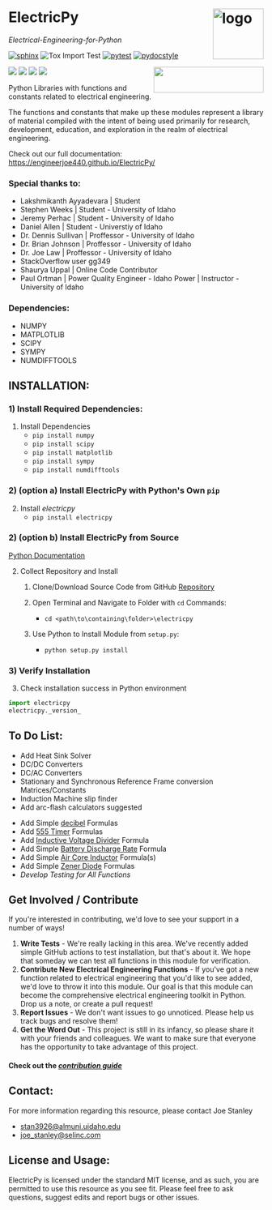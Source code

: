 # ElectricPy <img src="https://raw.githubusercontent.com/engineerjoe440/ElectricPy/master/logo/ElectricpyLogo.svg" width="100" alt="logo" align="right">
*Electrical-Engineering-for-Python*

[![sphinx](https://github.com/engineerjoe440/ElectricPy/actions/workflows/sphinx-build.yml/badge.svg?branch=master)](https://github.com/engineerjoe440/ElectricPy/actions/workflows/sphinx-build.yml)
![Tox Import Test](https://github.com/engineerjoe440/ElectricPy/workflows/Tox%20Tests/badge.svg)
[![pytest](https://github.com/engineerjoe440/ElectricPy/actions/workflows/pytest.yml/badge.svg?branch=master)](https://github.com/engineerjoe440/ElectricPy/actions/workflows/pytest.yml)
[![pydocstyle](https://github.com/engineerjoe440/ElectricPy/actions/workflows/pydocstyle.yml/badge.svg?branch=master)](https://github.com/engineerjoe440/ElectricPy/actions/workflows/pydocstyle.yml)

[![](https://img.shields.io/pypi/v/electricpy.svg?color=blue&logo=pypi&logoColor=white)](https://pypi.org/project/electricpy/)
[![](https://pepy.tech/badge/electricpy)](https://pepy.tech/project/electricpy)
[![](https://img.shields.io/github/stars/engineerjoe440/electricpy?logo=github)](https://github.com/engineerjoe440/electricpy/)
[![](https://img.shields.io/pypi/l/electricpy.svg?color=blue)](https://github.com/engineerjoe440/electricpy/blob/master/LICENSE.txt)
[<img align="right" src="https://cdn.buymeacoffee.com/buttons/default-orange.png" width="217px" height="51x">](https://www.buymeacoffee.com/engineerjoe440)

Python Libraries with functions and constants related to electrical engineering.

The functions and constants that make up these modules represent a library of material compiled with the intent of being used primarily
for research, development, education, and exploration in the realm of electrical engineering.

Check out our full documentation: https://engineerjoe440.github.io/ElectricPy/

### Special thanks to:
- Lakshmikanth Ayyadevara | Student
- Stephen Weeks | Student - University of Idaho
- Jeremy Perhac | Student - University of Idaho
- Daniel Allen | Student - Universtiy of Idaho
- Dr. Dennis Sullivan | Proffessor - University of Idaho
- Dr. Brian Johnson | Proffessor - University of Idaho
- Dr. Joe Law | Proffessor - University of Idaho
- StackOverflow user gg349
- Shaurya Uppal | Online Code Contributor
- Paul Ortman | Power Quality Engineer - Idaho Power | Instructor - University of Idaho


### Dependencies:
- NUMPY
- MATPLOTLIB
- SCIPY
- SYMPY
- NUMDIFFTOOLS


## INSTALLATION:

### 1) Install Required Dependencies:
 1. Install Dependencies
    - `pip install numpy`
    - `pip install scipy`
    - `pip install matplotlib`
    - `pip install sympy`
    - `pip install numdifftools`

### 2) (option a) Install ElectricPy with Python's Own `pip`
 2. Install *electricpy*
    - `pip install electricpy`

### 2) (option b) Install ElectricPy from Source
[Python Documentation](https://docs.python.org/3/install/index.html)
  
 2. Collect Repository and Install
    
    1. Clone/Download Source Code from GitHub [Repository](https://github.com/engineerjoe440/ElectricPy)
  
    2. Open Terminal and Navigate to Folder with `cd` Commands:
        - `cd <path\to\containing\folder>\electricpy`

    3. Use Python to Install Module from `setup.py`:
        - `python setup.py install`
  
### 3) Verify Installation
 3. Check installation success in Python environment

   ```python
   import electricpy
   electricpy._version_
   ```

## To Do List:
- Add Heat Sink Solver
- DC/DC Converters
- DC/AC Converters
- Stationary and Synchronous Reference Frame conversion Matrices/Constants
- Induction Machine slip finder
- Add arc-flash calculators suggested
<!-- - Add [Pi Attenuator](https://www.basictables.com/electronics/resistor/pi-attenuator) Formula
- Add [T Attenuator](https://www.basictables.com/electronics/resistor/t-attenuator) Formula -->
- Add Simple [decibel](https://www.basictables.com/electronics/decibel-dbw) Formulas
- Add [555 Timer](https://www.basictables.com/electronics/integrated-circuit/555-timer) Formulas
- Add [Inductive Voltage Divider](https://www.basictables.com/electronics/inductor/inductive-voltage-divider) Formula
- Add Simple [Battery Discharge Rate](https://www.basictables.com/electronics/battery/battery-discharge-rate) Formula
- Add Simple [Air Core Inductor](https://www.basictables.com/electronics/inductor/air-core-inductor) Formula(s)
- Add Simple [Zener Diode](https://www.basictables.com/electronics/diode/zener-diode) Formulas
- *Develop Testing for All Functions*

## Get Involved / Contribute
If you're interested in contributing, we'd love to see your support in a number of ways!
 1. **Write Tests** - We're really lacking in this area. We've recently added simple GitHub actions to test installation, but that's about it. We hope that someday we can test all functions in this module for verification.
 2. **Contribute New Electrical Engineering Functions** - If you've got a new function related to electrical engineering that you'd like to see added, we'd love to throw it into this module. Our goal is that this module can become the comprehensive electrical engineering toolkit in Python. Drop us a note, or create a pull request!
 3. **Report Issues** - We don't want issues to go unnoticed. Please help us track bugs and resolve them!
 4. **Get the Word Out** - This project is still in its infancy, so please share it with your friends and colleagues. We want to make sure that everyone has the opportunity to take advantage of this project.

 #### Check out the *[contribution guide](CONTRIBUTING.md)*
    

## Contact:
For more information regarding this resource, please contact Joe Stanley
- <stan3926@almuni.uidaho.edu>
- <joe_stanley@selinc.com>

## License and Usage:
ElectricPy is licensed under the standard MIT license, and as such, you are permitted
to use this resource as you see fit. Please feel free to ask questions, suggest edits
and report bugs or other issues.
